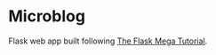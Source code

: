 # Microblog

Flask web app built following <a href="https://blog.miguelgrinberg.com/post/the-flask-mega-tutorial-part-i-hello-world" target="_blank">The Flask Mega Tutorial</a>.